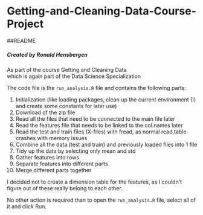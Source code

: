 # Getting-and-Cleaning-Data-Course-Project

##README

##### Created by Ronald Hensbergen  
As part of the course Getting and Cleaning Data  
which is again part of the Data Science Specialization

The code file is the `run_analysis.R` file and contains the following parts:  
1. Initialization (like loading packages, clean up the current environment (!) and create some constants for later use)  
2. Download of the zip file  
3. Read all the files that need to be connected to the main file later  
4. Read the features file that needs to be linked to the col.names later  
5. Read the test and train files (X-files) with fread, as normal read.table crashes with memory issues  
6. Combine all the data (test and train) and previously loaded files into 1 file  
7. Tidy up the data by selecting only mean and std
8. Gather features into rows
9. Separate features into different parts
10. Merge different parts together

I decided not to create a dimension table for the features, as I couldn't figure out of these really belong to each other.

No other action is required than to open the `run_analysis.R` file, select all of it and click Run.
